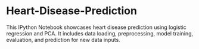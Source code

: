 # Heart-Disease-Prediction
This IPython Notebook showcases heart disease prediction using logistic regression and PCA. It includes data loading, preprocessing, model training, evaluation, and prediction for new data inputs.
